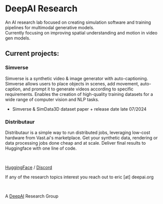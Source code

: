 # DeepAI Research 

An AI research lab focused on creating simulation software and training pipelines for multimodal generative models. <br/>
Currently focusing on improving spatial understanding and motion in video gen models. 

## Current projects:

### Simverse
Simverse is a synthetic video & image generator with auto-captioning. Simverse allows users to place objects in scenes, add movement, auto-caption, and prompt it to generate videos according to specific requirements. Enables the creation of high-quality training datasets for a wide range of computer vision and NLP tasks.
- Simverse & SimData3D dataset paper + release date late 07/2024


### Distributaur
Distributaur is a simple way to run distributed jobs, leveraging low-cost hardware from Vast.ai's marketplace. Get your synthetic data, rendering or data processing jobs done cheap and at scale. 
Deliver final results to Huggingface with one line of code.

<br>

[HuggingFace](https://huggingface.co/DeepAIResearch) / [Discord](https://discord.com/invite/sz6MRfQggc)

If any of the research topics interest you reach out to eric [at] deepai.org 

<br>

A [DeepAI](https://deepai.org/) Research Group
